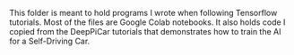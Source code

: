 This folder is meant to hold programs I wrote when following Tensorflow tutorials.
Most of the files are Google Colab notebooks.
It also holds code I copied from the DeepPiCar tutorials that demonstrates how to train the AI for a Self-Driving Car.
